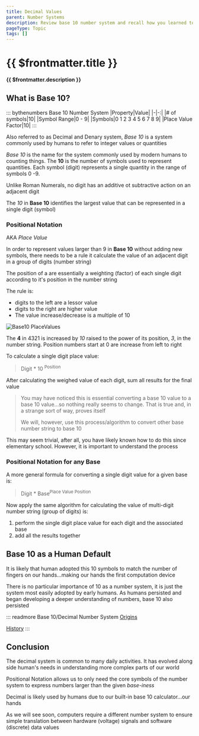```yaml
---
title: Decimal Values
parent: Number Systems
description: Review base 10 number system and recall how you learned to perform arithmetic operations
pageType: Topic
tags: []
---
```


# {{ $frontmatter.title }}
**{{ $frontmatter.description }}**

<KeyConcepts :ConceptArray= "[
{
  Concept:'Base 10 Number System',
  Details:'The number system you learned in early elementary school'
},
{  
  Concept:'Why do humans use base 10 as a default?',
  Details:'Likely because we started counting with our fingers. As numbers got more complicated, we stayed with base 10'  
}
]" />


## What is **Base 10**?

::: bythenumbers Base 10 Number System
|Property|Value|
|-|-:|
|# of symbols|10|
|Symbol Range|0 - 9|
|Symbols|0 1 2 3 4 5 6 7 8 9|
|Place Value Factor|10|
:::

Also referred to as Decimal and Denary system, *Base 10* is a system commonly used by humans to refer to integer values or quantities

*Base 10* is the name for the system commonly used by modern humans to counting things. The **10** is the number of symbols used to represent quantities. Each symbol (digit) represents a single quantity in the range of symbols 0 -9.

Unlike Roman Numerals, no digit has an additive ot subtractive action on an adjacent digit

The *10* in **Base 10** identifies the largest value that can be represented in a single digit (symbol)

### Positional Notation

AKA *Place Value*

In order to  represent values larger than 9 in **Base 10** without adding new symbols, there needs to be a rule it calculate the value of an adjacent digit in a group of digits (number string)

The position of a are essentially a weighting (factor) of each single digit according to it's position in the number string

The rule is:
- digits to the left are a lessor value
- digits to the right are higher value
- The value increase/decrease is a multiple of 10

![Base10 PlaceValues](/images/NumberSystems/Base10_PlaceValues1.png)

The **4** in 4321 is increased by *10* raised to the power of its position, *3*, in the number string. Position numbers start at 0 are increase from left to right

To calculate a single digit place value:
> Digit * 10 <sup>Position</sup>

After calculating the weighed value of each digit, sum all results for the final value

> You may have noticed this is essential converting a base 10 value to a base 10 value...so nothing really seems to change. That is true and, in a strange sort of way, proves itself
>
>We will, however, use this process/algorithm to convert other base number string to base 10

This may seem trivial, after all, you have likely known how to do this since elementary school.  However, it is important to understand the process

### Positional Notation for any Base
A more general formula for converting a single digit value for a given base is:
> Digit * Base<sup>Place Value Position</sup>

Now apply the same algorithm for calculating the value of multi-digit number string (group of digits) is:
1. perform the single digit place value for each digit and the associated base
1. add all the results together

## Base 10 as a Human Default

It is likely that human adopted this 10 symbols to match the number of fingers on our hands...making our hands the first computation device

There is no particular importance of 10 as a number system, it is just the system most easily adopted by early humans. As humans persisted and began developing a deeper understanding of numbers, base 10 also persisted

::: readmore Base 10/Decimal Number System
[Origins](https://en.wikipedia.org/wiki/Decimal#Origin)

[History](https://en.wikipedia.org/wiki/Decimal#History)
:::

## Conclusion

The decimal system is common to many daily activities. It has evolved along side human's needs in understanding more complex parts of our world

Positional Notation allows us to only need the core symbols of the number system to express numbers larger than the given *base-iness*

Decimal is likely used by humans due to our built-in base 10 calculator...our hands

As we will see soon, computers require a different number system to ensure simple translation between hardware (voltage) signals and software (discrete) data values
